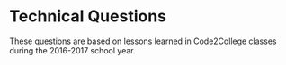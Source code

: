 # Technical Questions

These questions are based on lessons learned in Code2College classes during the 2016-2017 school year.
